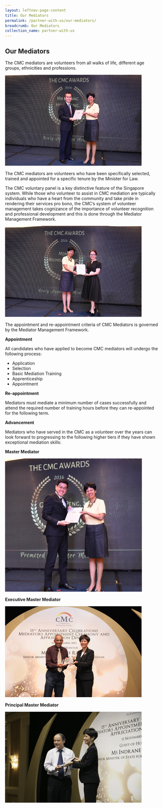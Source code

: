 ```yaml
---
layout: leftnav-page-content
title: Our Mediators
permalink: /partner-with-us/our-mediators/
breadcrumb: Our Mediators
collection_name: partner-with-us
---
```


<style>
  .image {width: 500px;}
  .image img {max-width: 100%;}
</style>

Our Mediators
---

The CMC mediators are volunteers from all walks of life, different age groups, ethnicities and professions. 

<div class="image"><img src="/images/1504159397889.png/"></div>

The CMC mediators are volunteers who have been specifically selected, trained and appointed for a specific tenure by the Minister for Law.

The CMC voluntary panel is a key distinctive feature of the Singapore system. While those who volunteer to assist in CMC mediation are typically individuals who have a heart from the community and take pride in rendering their services pro bono, the CMC’s system of volunteer management takes cognizance of the importance of volunteer recognition and professional development and this is done through the Mediator Management Framework. 

<div class="image"><img src="/images/1545105261780.png/"></div>

The appointment and re-appointment criteria of CMC Mediators is governed by the Mediator Management Framework. 

**Appointment**

All candidates who have applied to become CMC mediators will undergo the following process:
* Application
* Selection
* Basic Mediation Training
* Apprenticeship
* Appointment 

**Re-appointment**

Mediators must mediate a minimum number of cases successfully and attend the required number of training hours before they can re-appointed for the following term. 

**Advancement**

Mediators who have served in the CMC as a volunteer over the years can look forward to progressing to the following higher tiers if they have shown exceptional mediation skills:

**Master Mediator**<br>
<div class="image"><img src="/images/1545105431089.png/"></div>

**Executive Master Mediator**<br>
<div class="image"><img src="/images/1545105501149.png/"></div>

**Principal Master Mediator**<br>
<div class="image"><img src="/images/1545105569462.png/"></div>

